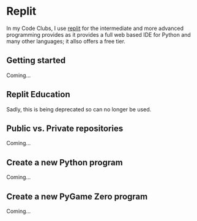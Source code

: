 # Replit

In my Code Clubs, I use [replit](https://replit.com/) for the intermediate and more advanced
programming provides as it provides a full web based IDE for Python and many other languages;
it allso offers a free tier.

## Getting started

Coming...

## Replit Education

Sadly, this is being deprecated so can no longer be used.

## Public vs. Private repositories

Coming...

## Create a new Python program

Coming...

## Create a new PyGame Zero program

Coming...

